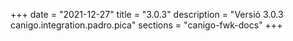 +++
date        = "2021-12-27"
title       = "3.0.3"
description = "Versió 3.0.3 canigo.integration.padro.pica"
sections    = "canigo-fwk-docs"
+++